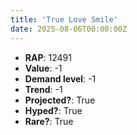 ```yaml
---
title: 'True Love Smile'
date: 2025-08-06T00:00:00Z
---
```

- **RAP**: 12491
- **Value**: -1
- **Demand level**: -1
- **Trend**: -1
- **Projected?**: True
- **Hyped?**: True
- **Rare?**: True
